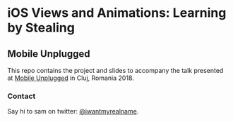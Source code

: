 # iOS Views and Animations: Learning by Stealing
## Mobile Unplugged 

This repo contains the project and slides to accompany the talk presented at [Mobile Unplugged](http://mobileunplugged.com) in Cluj, Romania 2018.

### Contact

Say hi to sam on twitter: [@iwantmyrealname](https://twitter.com/iwantmyrealname).

